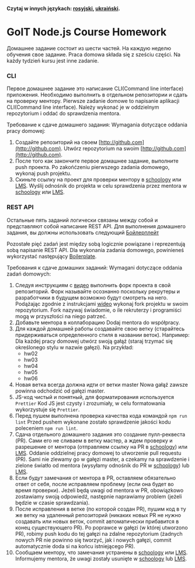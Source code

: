 **Czytaj w innych językach: [rosyjski](README.md), [ukraiński](README.ua.md).**

# GoIT Node.js Course Homework

Домашнее задание состоит из шести частей. На каждую неделю обучения свое задание.
Praca domowa składa się z sześciu części. Na każdy tydzień kursu jest inne zadanie.

### CLI

Первое домашнее задание это написание CLI(Command line interface) приложения. Необходимо выполнить в отдельном репозитории и сдать на проверку ментору.
Pierwsze zadanie domowe to napisanie aplikacji CLI(Command line interface). Należy wykonać je w oddzielnym repozytorium i oddać do sprawdzenia mentora.

Требование к сдаче домашнего задания:
Wymagania dotyczące oddania pracy domowej:

1. Создайте репозиторий на своем [http://github.com](http://github.com).
Utwórz repozytorium na swoim [http://github.com](http://github.com).
3. После того как закончите первое домашнее задание, выполните push проекта.
Po zakońćzeniu pierwszego zadania domowego, wykonaj push projektu.
5. Скиньте ссылку на проект для проверки ментору в [schoology](https://app.schoology.com/login) или [LMS](https://www.edu.goit.global/account/login).
Wyślij odnośnik do projekta w celu sprawdzenia przez mentora w [schoology](https://app.schoology.com/login) или [LMS](https://www.edu.goit.global/account/login).

### REST API

Остальные пять заданий логически связаны между собой и представляют собой написание REST API. Для выполнения домашнего задания, вы должны использовать следующий [Бойлерплейт](https://github.com/goitacademy/nodejs-homework-template)

Pozostałe pięć zadań jest między sobą logicznie powiązane i reprezentują sobą napisanie REST API. Dla wykonania zadania domowego, powinieneś wykorzystać następujący [Boilerplate](https://github.com/goitacademy/nodejs-homework-template).

Требования к сдаче домашних заданий:
Wymagani dotyczące oddania zadań domowych:

1. Следуя инструкциям с [видео](https://www.youtube.com/watch?v=wabSW_sz_cM) выполнить форк проекта в свой репозиторий. Форк называйте осознанно поскольку рекрутеры и разработчики в будущем возможно будут смотреть на него.
Podążając zgodnie z instrukcjami [wideo](https://www.youtube.com/watch?v=wabSW_sz_cM) wykonaj fork projektu w swoim repozytorium. Fork nazywaj świadomie, o ile rekruterzy i programiści mogą w przyszłości na niego patrzeć.
3. Добавьте ментора в коллаборацию
Dodaj mentora do współpracy.
5. Для каждой домашней работы создавайте свою ветку (старайтесь придерживаться определенного стиля в названии веток). Например:
Dla każdej pracy domowej utwórz swoją gałąź (staraj trzymać się określonego stylu w nazwie gałęzi). Na przykład:
   - hw02
   - hw03
   - hw04
   - hw05
   - hw06
6. Новая ветка всегда должна идти от ветки master
Nowa gałąź zawsze powinna odchodzić od gałęzi master.
8. JS-код чистый и понятный, для форматирования используется `Prettier`
Kod JS jest czysty i zrozumiały, w celu formatowania wykorzystuje się `Prettier`.
10. Перед пушем выполнена проверка качества кода командой `npm run lint`
Przed pushem wykonane zostało sprawdzenie jakości kodu poleceniem `npm run lint`.
12. Сдача отдельного домашнего задания это создание пулл-реквеста (PR). Сами его не сливаем в ветку мастер, а ждем проверку и разрешение от ментора (отправляем ссылку на PR в [schoology](https://app.schoology.com/login)) или [LMS](https://www.edu.goit.global/account/login).
Oddanie oddzielnej pracy domowej to utworzenie pull requestu (PR). Sami nie zlewamy go w gałęzi master, a czekamy na sprawdzenie i zielone światło od mentora (wysyłamy odnośnik do PR w [schoology](https://app.schoology.com/login)) lub [LMS](https://www.edu.goit.global/account/login).
14. Если будут замечания от ментора в PR, оставляем обязательно ответ от себя, после исправляем проблему (если она будет во время проверки).
Jeżeli będą uwagi od mentora w PR, obowiązkowo zostawiamy swoją odpowiedź, następnie naprawiamy problem (jeżeli będzie w czasie sprawdzania).
16. После исправления в ветке (по которой создан PR), пушим код в ту же ветку на удаленный репозиторий (никаких новых PR не нужно создавать или новых веток, commit автоматически прибавится в конец существующего PR).
Po poprawce w gałęzi (w której utworzono PR), robimy push kodu do tej gałęzi na zdalne repozytorium (żadnych nowych PR nie powinno się tworzyć, jak i nowych gałęzi, commit automatycznie doda si na końcu istniejącego PR).
18. Сообщаем ментору, что замечания устранены в [schoology](https://app.schoology.com/login) или [LMS](https://www.edu.goit.global/account/login).
Informujemy mentora, że uwagi zostały usunięte w [schoology](https://app.schoology.com/login) lub [LMS](https://www.edu.goit.global/account/login).
